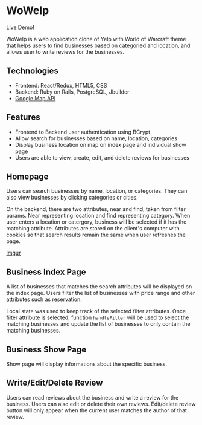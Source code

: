 # WoWelp

[Live Demo!](https://wowelp.herokuapp.com/#/)

WoWelp is a web application clone of Yelp with World of Warcraft theme that helps users to find businesses based on categoried and location, and allows user to write reviews for the businesses.

## Technologies

* Frontend: React/Redux, HTML5, CSS
* Backend: Ruby on Rails, PostgreSQL, Jbuilder
* [Google Map API](https://developers.google.com/maps/documentation/)

## Features

* Frontend to Backend user authentication using BCrypt
* Allow search for businesses based on name, location, categories
* Display business location on map on index page and individual show page
* Users are able to view, create, edit, and delete reviews for businesses

## Homepage

Users can search businesses by name, location, or categories. They can also view businesses by clicking categories or cities.

On the backend, there are two attributes, near and find, taken from filter params. Near representing location and find representing category. When user enters a location or catergory, business will be selected if it has the matching attribute. Attributes are stored on the client's computer with cookies so that search results remain the same when user refreshes the page.

[Imgur](https://i.imgur.com/GR4VT98.png)

## Business Index Page

A list of businesses that matches the search attributes will be displayed on the index page. Users filter the list of businesses with price range and other attributes such as reservation.

Local state was used to keep track of the selected filter attributes. Once filter attribute is selected, function `handleFilter` will be used to select the matching businesses and update the list of businesses to only contain the matching businesses. 

## Business Show Page

Show page will display informations about the specific business. 

## Write/Edit/Delete Review

Users can read reviews about the business and write a review for the business. Users can also edit or delete their own reviews. Edit/delete review button will only appear when the current user matches the author of that review.
